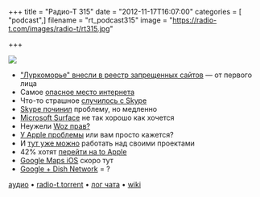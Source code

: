+++
title = "Радио-Т 315"
date = "2012-11-17T16:07:00"
categories = [ "podcast",]
filename = "rt_podcast315"
image = "https://radio-t.com/images/radio-t/rt315.jpg"

+++

![](https://radio-t.com/images/radio-t/rt315.jpg)

* ["Луркоморье" внесли в реестр запрещенных сайтов](http://lenta.ru/news/2012/11/12/lurk/) — от первого лица
* Самое [опасное место интернета](http://www.forbes.com/sites/kenrapoza/2012/11/02/for-internet-safety-russia-most-dangerous-in-world/)
* Что-то страшное [случилось с Skype](http://thenextweb.com/microsoft/2012/11/14/security-hole-allows-anyone-to-hijack-your-skype-account-using-only-your-email-addres)
* [Skype починил](http://abcnews.go.com/Technology/skype-fixes-password-reset-security-hole/story?id=17718868) проблему, но медленно
* [Microsoft Surface](http://mashable.com/2012/11/12/ballmer-surface-sales/) не так хорошо как хочется
* Неужели [Woz прав?](http://www.geekwire.com/2012/woz-apple-cofounder-worries-microsoft-innovative/)
* [У Apple проблемы](http://www.macobserver.com/tmo/article/why-so-many-observers-think-apple-is-in-trouble) или вам просто кажется?
* И [тут уже можно](http://www.tuaw.com/2012/11/12/apple-to-allow-employees-time-off-to-work-on-special-projects/) работать над своими проектами
* 42% хотят [перейти на to Apple](http://9to5mac.com/2012/11/15/usa-today-survey-42-of-windows-upgraders-plan-on-switching-to-apple/)
* [Google Maps iOS](http://www.digitaltrends.com/mobile/google-maps-for-ios-in-final-testing-phase/) скоро тут
* [Google + Dish Network](http://www.theverge.com/2012/11/16/3653702/google-dish-network-wireless-service) = ?

[аудио](http://cdn.radio-t.com/rt_podcast315.mp3) • [radio-t.torrent](http://cdn.radio-t.com/torrents/rt_podcast315.mp3.torrent) • [лог чата](http://chat.radio-t.com/logs/radio-t-315.html) • [wiki](http://wiki.radio-t.com/%D0%92%D1%8B%D0%BF%D1%83%D1%81%D0%BA_315)<audio src="http://cdn.radio-t.com/rt_podcast315.mp3" preload="none"></audio>
